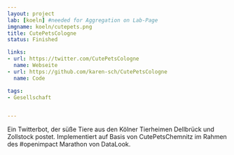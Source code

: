 ```yaml
---
layout: project
lab: [koeln] #needed for Aggregation on Lab-Page
imgname: koeln/cutepets.png
title: CutePetsCologne
status: Finished

links:
- url: https://twitter.com/CutePetsCologne
  name: Webseite
- url: https://github.com/karen-sch/CutePetsCologne
  name: Code

tags:
- Gesellschaft


---
```

Ein Twitterbot, der süße Tiere aus den Kölner Tierheimen Dellbrück und Zollstock postet.
Implementiert auf Basis von CutePetsChemnitz im Rahmen des #openimpact Marathon von DataLook.
